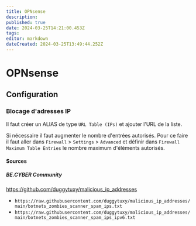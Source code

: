 ```yaml
---
title: OPNsense
description: 
published: true
date: 2024-03-25T14:21:00.453Z
tags: 
editor: markdown
dateCreated: 2024-03-25T13:49:44.252Z
---
```


# OPNsense

## Configuration

### Blocage d'adresses IP

Il faut créer un ALIAS de type `URL Table (IPs)` et ajouter l'URL de la liste.

Si nécessaire il faut augmenter le nombre d'entrées autorisés. Pour ce faire il faut aller dans `Firewall` > `Settings` > `Advanced` et définir dans `Firewall Maximum Table Entries` le nombre maximum d'éléments autorisés.

#### Sources

##### BE.CYBER Community

<https://github.com/duggytuxy/malicious_ip_addresses>

- `https://raw.githubusercontent.com/duggytuxy/malicious_ip_addresses/main/botnets_zombies_scanner_spam_ips.txt`
- `https://raw.githubusercontent.com/duggytuxy/malicious_ip_addresses/main/botnets_zombies_scanner_spam_ips_ipv6.txt`